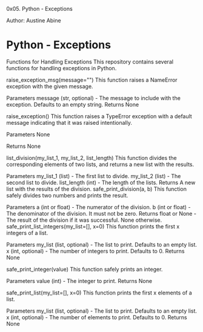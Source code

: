 0x05. Python - Exceptions

Author: Austine Abine

# Python - Exceptions

Functions for Handling Exceptions
This repository contains several functions for handling exceptions in Python.

raise_exception_msg(message="")
This function raises a NameError exception with the given message.

Parameters
message (str, optional) - The message to include with the exception. Defaults to an empty string.
Returns
None

raise_exception()
This function raises a TypeError exception with a default message indicating that it was raised intentionally.

Parameters
None

Returns
None

list_division(my_list_1, my_list_2, list_length)
This function divides the corresponding elements of two lists, and returns a new list with the results.

Parameters
my_list_1 (list) - The first list to divide.
my_list_2 (list) - The second list to divide.
list_length (int) - The length of the lists.
Returns
A new list with the results of the division.
safe_print_division(a, b)
This function safely divides two numbers and prints the result.

Parameters
a (int or float) - The numerator of the division.
b (int or float) - The denominator of the division. It must not be zero.
Returns
float or None - The result of the division if it was successful. None otherwise.
safe_print_list_integers(my_list=[], x=0)
This function prints the first x integers of a list.

Parameters
my_list (list, optional) - The list to print. Defaults to an empty list.
x (int, optional) - The number of integers to print. Defaults to 0.
Returns
None

safe_print_integer(value)
This function safely prints an integer.

Parameters
value (int) - The integer to print.
Returns
None

safe_print_list(my_list=[], x=0)
This function prints the first x elements of a list.

Parameters
my_list (list, optional) - The list to print. Defaults to an empty list.
x (int, optional) - The number of elements to print. Defaults to 0.
Returns
None
